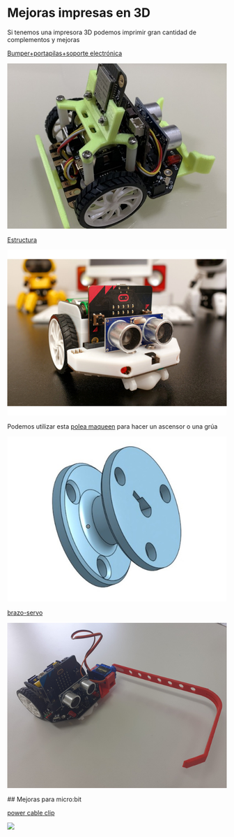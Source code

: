 # Mejoras impresas en 3D

Si tenemos una impresora 3D podemos imprimir gran cantidad de complementos y mejoras

[Bumper+portapilas+soporte electrónica](https://www.thingiverse.com/thing:4706416)

![](./images/Bumper_maqueen.jpg)


[Estructura](https://www.thingiverse.com/thing:4228594)

![](./images/funda_proteccion_maqueen.jpg)

Podemos utilizar esta [polea maqueen](https://www.thingiverse.com/thing:3443927) para hacer un ascensor o una grúa

![](./images/polea_maqueen.jpg)

[brazo-servo](https://www.thingiverse.com/thing:5260869)

![](./images/maqueen_brazo.jpg)

## Mejoras para micro:bit

[power cable clip](https://www.thingiverse.com/thing:3403223)

![](./images/micro-bit_power_clip.png)


